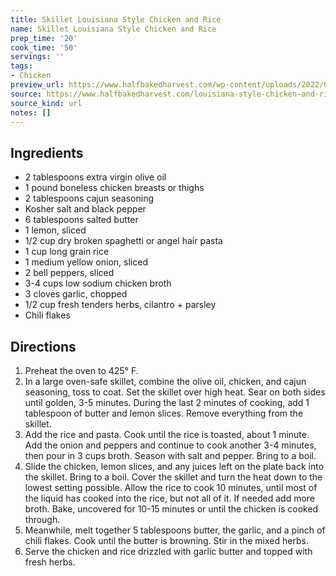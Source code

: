 ```yaml
---
title: Skillet Louisiana Style Chicken and Rice
name: Skillet Louisiana Style Chicken and Rice
prep_time: '20'
cook_time: '50'
servings: ''
tags:
- Chicken
preview_url: https://www.halfbakedharvest.com/wp-content/uploads/2022/03/One-Skillet-Louisiana-Style-Chicken-and-Rice-7.jpg
source: https://www.halfbakedharvest.com/louisiana-style-chicken-and-rice/
source_kind: url
notes: []
---
```


## Ingredients
- 2 tablespoons extra virgin olive oil
- 1 pound boneless chicken breasts or thighs
- 2 tablespoons cajun seasoning
- Kosher salt and black pepper
- 6 tablespoons salted butter
- 1  lemon, sliced
- 1/2 cup dry broken spaghetti or angel hair pasta
- 1 cup long grain rice
- 1  medium yellow onion, sliced
- 2  bell peppers, sliced
- 3-4 cups low sodium chicken broth
- 3 cloves garlic, chopped
- 1/2 cup fresh tenders herbs, cilantro + parsley
- Chili flakes


## Directions
1. Preheat the oven to 425° F.
2. In a large oven-safe skillet, combine the olive oil, chicken, and cajun seasoning, toss to coat. Set the skillet over high heat. Sear on both sides until golden, 3-5 minutes. During the last 2 minutes of cooking, add 1 tablespoon of butter and lemon slices. Remove everything from the skillet.
3. Add the rice and pasta. Cook until the rice is toasted, about 1 minute. Add the onion and peppers and continue to cook another 3-4 minutes, then pour in 3 cups broth. Season with salt and pepper. Bring to a boil.
4. Slide the chicken, lemon slices, and any juices left on the plate back into the skillet. Bring to a boil. Cover the skillet and turn the heat down to the lowest setting possible. Allow the rice to cook 10 minutes, until most of the liquid has cooked into the rice, but not all of it. If needed add more broth. Bake, uncovered for 10-15 minutes or until the chicken is cooked through.
5. Meanwhile, melt together 5 tablespoons butter, the garlic, and a pinch of chili flakes. Cook until the butter is browning. Stir in the mixed herbs.
6. Serve the chicken and rice drizzled with garlic butter and topped with fresh herbs.
